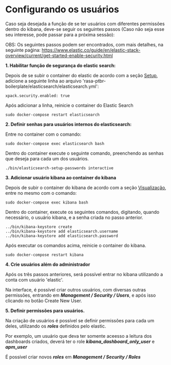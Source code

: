 # Configurando os usuários

Caso seja desejada a função de se ter usuários com diferentes permissões dentro do kibana, deve-se seguir os seguintes passos (Caso não seja esse seu interesse, pode passar para a próxima sessão):   

OBS: Os seguintes passos podem ser encontrados, com mais detalhes, na seguinte paǵina: https://www.elastic.co/guide/en/elastic-stack-overview/current/get-started-enable-security.html

**1. Habilitar função de segurança do elastic search:**

   Depois de se subir o container do elastic de acordo com a seção [Setup](https://github.com/lappis-unb/rasa-ptbr-boilerplate/tree/master#setup-elasticsearch),
   adicione a seguinte linha ao arquivo 'rasa-ptbr-boilerplate/elasticsearch/elasticsearch.yml':

```
xpack.security.enabled: true
```

Após adicionar a linha, reinicie o container do Elastic Search

```
sudo docker-compose restart elasticsearch
```


**2. Definir senhas para usuários internos do elasticsearch:**

 Entre no container com o comando:


```
sudo docker-compose exec elasticsearch bash
```

   Dentro do container execute o seguinte comando, preenchendo as senhas que deseja para cada um dos usuários.


```
./bin/elasticsearch-setup-passwords interactive
```

**3. Adicionar usuário kibana ao container do kibana**

   Depois de subir o container do kibana de acordo com a seção [Visualização](https://github.com/lappis-unb/rasa-ptbr-boilerplate/tree/master#setup-kibana-visualização), entre no mesmo com o comando:

```
sudo docker-compose exec kibana bash
```

   Dentro do container, execute os seguintes comandos, digitando, quando necessário, o usuário kibana, e a senha criada no passo anterior.

```
../bin/kibana-keystore create
../bin/kibana-keystore add elasticsearch.username
../bin/kibana-keystore add elasticsearch.password
```

Após executar os comandos acima, reinicie o container do kibana.

```
sudo docker-compose restart kibana
```


**4. Crie usuários além do administrador**

   Após os três passos anteriores, será possível entrar no kibana utilizando a conta com usuário 'elastic'.

   Na interface, é possível criar outros usuários, com diversas outras permissões, entrando em ***Management / Security / Users***, e após isso clicando no botão Create New User.

**5. Definir permissões para usuários.**

   Na criação de usuários é possível se definir permissões para cada um deles, utilizando os ***roles*** definidos pelo elastic.

   Por exemplo, um usuário que deva ter somente aceesso a leitura dos dashboards criados, deverá ter o role ***kibana_dashboard_only_user*** e ***apm_user***

   É possível criar novos ***roles*** em ***Management / Security / Roles***
